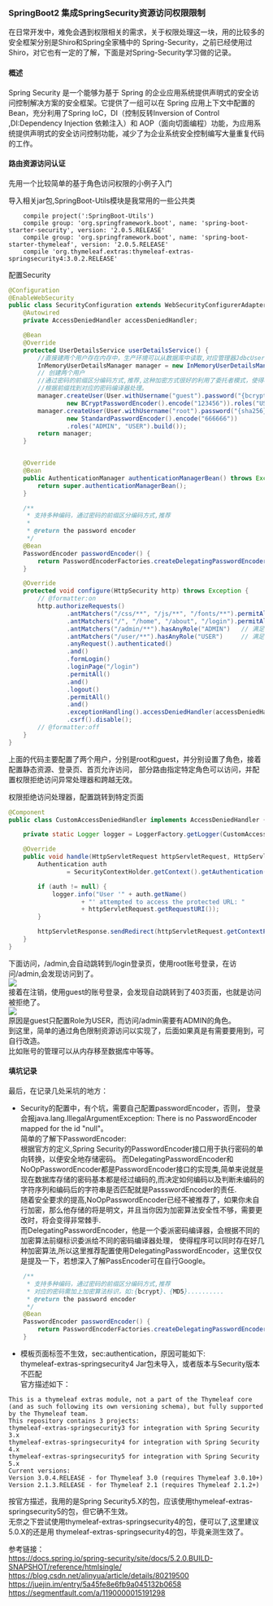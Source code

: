 ### SpringBoot2 集成SpringSecurity资源访问权限限制 

在日常开发中，难免会遇到权限相关的需求，关于权限处理这一块，用的比较多的安全框架分别是Shiro和Spring全家桶中的
Spring-Security，之前已经使用过Shiro，对它也有一定的了解，下面是对Spring-Security学习做的记录。    

#### 概述
Spring Security 是一个能够为基于 Spring 的企业应用系统提供声明式的安全访问控制解决方案的安全框架。它提供了一组可以在 Spring 应用上下文中配置的 Bean，充分利用了Spring IoC，DI（控制反转Inversion of Control ,DI:Dependency Injection 依赖注入）和 AOP（面向切面编程）功能，为应用系统提供声明式的安全访问控制功能，减少了为企业系统安全控制编写大量重复代码的工作。

#### 路由资源访问认证
先用一个比较简单的基于角色访问权限的小例子入门  

导入相关jar包,SpringBoot-Utils模块是我常用的一些公共类
```text
    compile project(':SpringBoot-Utils')
    compile group: 'org.springframework.boot', name: 'spring-boot-starter-security', version: '2.0.5.RELEASE'
    compile group: 'org.springframework.boot', name: 'spring-boot-starter-thymeleaf', version: '2.0.5.RELEASE'
    compile 'org.thymeleaf.extras:thymeleaf-extras-springsecurity4:3.0.2.RELEASE'
```
配置Security 
```java
@Configuration
@EnableWebSecurity
public class SecurityConfiguration extends WebSecurityConfigurerAdapter {
    @Autowired
    private AccessDeniedHandler accessDeniedHandler;

    @Bean
    @Override
    protected UserDetailsService userDetailsService() {
        //直接建两个用户存在内存中，生产环境可以从数据库中读取,对应管理器JdbcUserDetailsManager
        InMemoryUserDetailsManager manager = new InMemoryUserDetailsManager();
        // 创建两个用户
        //通过密码的前缀区分编码方式,推荐,这种加密方式很好的利用了委托者模式，使得程序可以使用多种加密方式，并且会自动
        //根据前缀找到对应的密码编译器处理。
        manager.createUser(User.withUsername("guest").password("{bcrypt}" +
                new BCryptPasswordEncoder().encode("123456")).roles("USER").build());
        manager.createUser(User.withUsername("root").password("{sha256}" +
                new StandardPasswordEncoder().encode("666666"))
                .roles("ADMIN", "USER").build());
        return manager;
    }


    @Override
    @Bean
    public AuthenticationManager authenticationManagerBean() throws Exception {
        return super.authenticationManagerBean();
    }

    /**
     * 支持多种编码，通过密码的前缀区分编码方式,推荐
     *
     * @return the password encoder
     */
    @Bean
    PasswordEncoder passwordEncoder() {
        return PasswordEncoderFactories.createDelegatingPasswordEncoder();
    }

    @Override
    protected void configure(HttpSecurity http) throws Exception {
        // @formatter:on
        http.authorizeRequests()
                .antMatchers("/css/**", "/js/**", "/fonts/**").permitAll()  // 允许访问资源
                .antMatchers("/", "/home", "/about", "/login").permitAll() //允许访问这三个路由
                .antMatchers("/admin/**").hasAnyRole("ADMIN")   // 满足该条件下的路由需要ROLE_ADMIN的角色
                .antMatchers("/user/**").hasAnyRole("USER")     // 满足该条件下的路由需要ROLE_USER的角色
                .anyRequest().authenticated()
                .and()
                .formLogin()
                .loginPage("/login")
                .permitAll()
                .and()
                .logout()
                .permitAll()
                .and()
                .exceptionHandling().accessDeniedHandler(accessDeniedHandler).and()
                .csrf().disable();
        // @formatter:off
    }
}
```
上面的代码主要配置了两个用户，分别是root和guest，并分别设置了角色，接着配置静态资源、登录页、首页允许访问，
部分路由指定特定角色可以访问，并配置权限拒绝访问异常处理器和跨越无效。  

权限拒绝访问处理器，配置跳转到特定页面   
```java
@Component
public class CustomAccessDeniedHandler implements AccessDeniedHandler {

    private static Logger logger = LoggerFactory.getLogger(CustomAccessDeniedHandler.class);

    @Override
    public void handle(HttpServletRequest httpServletRequest, HttpServletResponse httpServletResponse, AccessDeniedException e) throws IOException, ServletException {
        Authentication auth
                = SecurityContextHolder.getContext().getAuthentication();

        if (auth != null) {
            logger.info("User '" + auth.getName()
                    + "' attempted to access the protected URL: "
                    + httpServletRequest.getRequestURI());
        }

        httpServletResponse.sendRedirect(httpServletRequest.getContextPath() + "/403");
    }
}
```
下面访问，/admin,会自动跳转到/login登录页，使用root账号登录，在访问/admin,会发现访问到了。  
![](http://ww1.sinaimg.cn/large/006mOQRagy1g31yorkhxzj30um0a50tl.jpg)  
接着在注销，使用guest的账号登录，会发现自动跳转到了403页面，也就是访问被拒绝了。  
![](http://ww1.sinaimg.cn/large/006mOQRagy1g31yqg9ku8j30lm08574s.jpg)  
原因是guest只配置Role为USER，而访问/admin需要有ADMIN的角色。  
到这里，简单的通过角色限制资源访问以实现了，后面如果真是有需要要用到，可自行改造。  
比如账号的管理可以从内存移至数据库中等等。  

#### 填坑记录
最后，在记录几处采坑的地方：  
* Security的配置中，有个坑，需要自己配置passwordEncoder，否则，
   登录会报java.lang.IllegalArgumentException: There is no PasswordEncoder mapped for the id "null"。  
   简单的了解下PasswordEncoder:  
   根据官方的定义,Spring Security的PasswordEncoder接口用于执行密码的单向转换，以便安全地存储密码。
   而DelegatingPasswordEncoder和NoOpPasswordEncoder都是PasswordEncoder接口的实现类,简单来说就是现在数据库存储的密码基本都是经过编码的,而决定如何编码以及判断未编码的字符序列和编码后的字符串是否匹配就是PassswordEncoder的责任.  
   随着安全要求的提高,NoOpPasswordEncoder已经不被推荐了，如果你未自行加密，那么他存储的将是明文，并且当你因为加密算法安全性不够，需要更改时，将会变得非常棘手.    
   而DelegatingPasswordEncoder，他是一个委派密码编译器，会根据不同的加密算法前缀标识委派给不同的密码编译器处理，
   使得程序可以同时存在好几种加密算法,所以这里推荐配置使用DelegatingPasswordEncoder，这里仅仅是提及一下，若想深入了解PassEncoder可在自行Google。  
```java
    /**
     * 支持多种编码，通过密码的前缀区分编码方式,推荐
     * 对应的密码需加上加密算法标识，如:{bcrypt}、{MD5}..........
     * @return the password encoder
     */
    @Bean
    PasswordEncoder passwordEncoder() {
        return PasswordEncoderFactories.createDelegatingPasswordEncoder();
    }
```
* 模板页面标签不生效，sec:authentication，原因可能如下:  
thymeleaf-extras-springsecurity4 Jar包未导入，或者版本与Security版本不匹配  
官方描述如下：  
```text
This is a thymeleaf extras module, not a part of the Thymeleaf core (and as such following its own versioning schema), but fully supported by the Thymeleaf team.
This repository contains 3 projects:
thymeleaf-extras-springsecurity3 for integration with Spring Security 3.x
thymeleaf-extras-springsecurity4 for integration with Spring Security 4.x
thymeleaf-extras-springsecurity5 for integration with Spring Security 5.x
Current versions:
Version 3.0.4.RELEASE - for Thymeleaf 3.0 (requires Thymeleaf 3.0.10+)
Version 2.1.3.RELEASE - for Thymeleaf 2.1 (requires Thymeleaf 2.1.2+)
```
按官方描述，我用的是Spring Security5.X的包，应该使用thymeleaf-extras-springsecurity5的包，但它确不生效。  
无奈之下尝试使用thymeleaf-extras-springsecurity4的包，便可以了,这里建议5.0.X的还是用
thymeleaf-extras-springsecurity4的包，毕竟亲测生效了。  



参考链接：  
https://docs.spring.io/spring-security/site/docs/5.2.0.BUILD-SNAPSHOT/reference/htmlsingle/
 https://blog.csdn.net/alinyua/article/details/80219500  
 https://juejin.im/entry/5a45fe8e6fb9a045132b0658  
 https://segmentfault.com/a/1190000015191298  